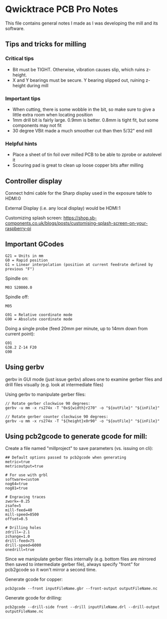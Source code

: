 # Qwicktrace PCB Pro Notes

This file contains general notes I made as I was developing the mill and its software.


## Tips and tricks for milling

### Critical tips
* Bit must be TIGHT. Otherwise, vibration causes slip, which ruins z-height.
* X and Y bearings must be secure. Y bearing slipped out, ruining z-height during mill

### Important tips
* When cutting, there is some wobble in the bit, so make sure to give a little extra room when 
  locating position
* 1mm drill bit is fairly large.  0.9mm is better. 0.8mm is tight fit, but some components may not fit
* 30 degree VBit made a much smoother cut than then 5/32" end mill

### Helpful hints
* Place a sheet of tin foil over milled PCB to be able to zprobe or autolevel it
* Scouring pad is great to clean up loose copper bits after milling


## Controller display
Connect hdmi cable for the Sharp display used in the exposure table to HDMI:0

External Display (i.e. any local display) would be HDMI:1


Customizing splash screen:
https://shop.sb-components.co.uk/blogs/posts/customising-splash-screen-on-your-raspberry-pi



## Important GCodes
```
G21 = Units in mm
G0 = Rapid position
G1 = Linear interpolation (position at current feedrate defined by previous "F")
```

Spindle on:
```
M03 S20000.0
```

Spindle off:
```
M05
```
```
G91 = Relative coordinate mode
G90 = Absolute coordinate mode
```
Doing a single probe (feed 20mm per minute, up to 14mm down from current point):
```
G91
G38.2 Z-14 F20
G90
```


## Using gerbv 

gerbv in GUI mode (just issue gerbv) allows one to examine gerber files
and drill files visually (e.g. look at intermediate files)

Using gerbv to manipulate gerber files:
```
// Rotate gerber clockwise 90 degrees:
gerbv -u mm -x rs274x -T "0x${width}r270" -o "${outFile}" "${inFile}"
```

```
// Rotate gerber counter clockwise 90 degrees:
gerbv -u mm -x rs274x -T "${height}x0r90" -o "${outFile}" "${inFile}"
```


## Using pcb2gcode to generate gcode for mill:

Create a file named "millproject" to save parameters
(vs. issuing on cli):
```
## Default options passed to pcb2gcode when generating
metric=true
metricoutput=true

# For use with grbl
software=custom
nog64=true
nog81=true

# Engraving traces
zwork=-0.25
zsafe=5
mill-feed=40
mill-speed=8500
offset=0.5

# Drilling holes
zdrill=-2.1
zchange=1.0
drill-feed=75
drill-speed=6000
onedrill=true
```
Since we manipulate gerber files internally (e.g. bottom files are
mirrored then saved to intermediate gerber file), always specify
"front" for pcb2gcode so it won't mirror a second time.

Generate gcode for copper:
```
pcb2gcode --front inputFileName.gbr --front-output outputFileName.nc
```

Generate gcode for drilling:
```
pcb2gcode --drill-side front --drill inputFileName.drl --drill-output outputFileName.nc
```
